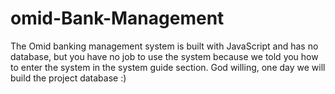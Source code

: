 # omid-Bank-Management
The Omid banking management system is built with JavaScript and has no database, but you have no job to use the system because we told you how to enter the system in the system guide section. God willing, one day we will build the project database :)
